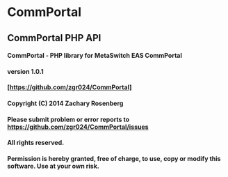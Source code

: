 CommPortal
==========

## CommPortal PHP API

#### CommPortal - PHP library for MetaSwitch EAS CommPortal
#### version 1.0.1
#### [https://github.com/zgr024/CommPortal]
#### Copyright (C) 2014 Zachary Rosenberg
#### Please submit problem or error reports to https://github.com/zgr024/CommPortal/issues

#### All rights reserved.
#### Permission is hereby granted, free of charge, to use, copy or modify this software.  Use at your own risk.


